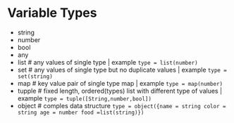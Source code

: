 # Variable Types

- string
- number
- bool
- any
- list # any values of single type | example `type = list(number)`
- set  # any values of single type but no duplicate values | example `type = set(string)`
- map  # key value pair of single type map | example `type = map(number)`
- tupple # fixed length, ordered(types) list with different type of values  | example `type = tuple([String,number,bool])`
- object # comples data structure `type = object({name = string color = string age = number food =list(string)})`
